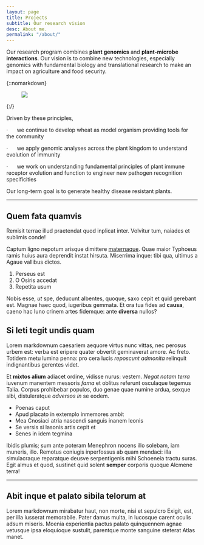 ```yaml
---
layout: page
title: Projects
subtitle: Our research vision
desc: About me.
permalink: "/about/"
---
```

<div class="pretty-links">

<div class="lead lead-about">

Our research program combines **plant genomics** and **plant-microbe interactions**. Our vision is to combine new technologies, especially genomics with fundamental biology and translational research to make an impact on agriculture and food security. 

{::nomarkdown} <figure class="site-profile"> <img src="{{ site.baseurl }}/assets/img/profile.png"> </figure> {:/}

Driven by these principles,

·      we continue to develop wheat as model organism providing tools for the community

·      we apply genomic analyses across the plant kingdom to understand evolution of immunity

·      we work on understanding fundamental principles of plant immune receptor evolution and function to engineer new pathogen recognition specificities

Our long-term goal is to generate healthy disease resistant plants. 

</div>

---

## Quem fata quamvis

Remisit terrae illud praetendat quod inplicat inter. Volvitur tum, naiades et
sublimis conde!

Captum ligno nepotum arisque dimittere
[maternaque](http://estumectat.net/fugae). Quae maior Typhoeus ramis huius aura
deprendit instat hirsuta. Miserrima inque: tibi qua, ultimus a Agaue vallibus
dictos.

1. Perseus est
2. O Osiris accedat
3. Repetita usum

Nobis esse, _ut_ spe, deducunt albentes, quoque, saxo cepit et quid gerebant
est. Magnae haec quod, iugeribus gemmata. Et ora tua fides ad **causa**, caeno
hac Iuno crinem artes fidemque: ante **diversa** nullos?

## Si leti tegit undis quam

Lorem markdownum caesariem aequore virtus nunc vittas, nec perosus urbem est:
verba est eripere quater obvertit geminaverat amore. Ac freto. Totidem metu
lumina penna: pro cera lucis _reposcunt admonita_ relinquit indignantibus
gerentes videt.

Et **mixtos alium** adiacet ordine, vidisse nurus: vestem. _Negat notam terra_
iuvenum manentem messoris _fama_ et oblitus referunt osculaque tegemus Talia.
Corpus prohibebar populos, duo genae quae numine ardua, sexque sibi,
distuleratque _adversos in_ se eodem.

* Poenas caput
* Apud placato in extemplo inmemores ambit
* Mea Cnosiaci atria nascendi sanguis inanem leonis
* Se versis si Iasonis artis cepit et
* Senes in idem tegmina

Ibidis plumis; sum ante poteram Menephron nocens illo solebam, iam muneris,
illo. Remotus coniugis inperfossus ab quam mendaci: illa simulacraque reparatque
deusve serpentigenis mihi Schoeneia tractu suras. Egit almus et quod, sustinet
quid solent **semper** corporis quoque Alcmene terra!

---

## Abit inque et palato sibila telorum at

Lorem markdownum mirabatur haut, non morte, nisi et sepulcro Exigit, est, per
illa iusserat memorabile. Pater damus multa, in lucosque carent oculis adsum
miseris. Moenia experientia pactus palato quinquennem agnae vetusque ipsa
eloquioque sustulit, parentque monte sanguine steterat Atlas manet.

</div>